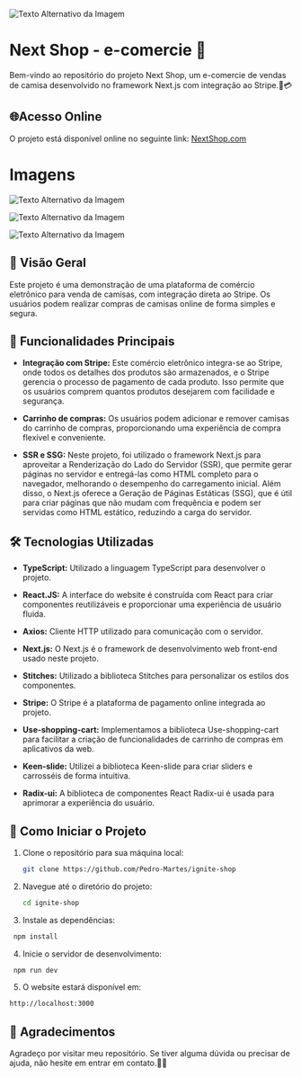 ![Texto Alternativo da Imagem](https://ignite-shop-delta-two.vercel.app/_next/image?url=%2F_next%2Fstatic%2Fmedia%2Flogo.17cc8070.png&w=256&q=75) 
# Next Shop - e-comercie 👕
Bem-vindo ao repositório do projeto Next Shop, um e-comercie de vendas de camisa desenvolvido no framework Next.js com integração ao Stripe.🛒💳

## 🌐Acesso Online

O projeto está disponível online no seguinte link:
[NextShop.com](https://ignite-shop-delta-two.vercel.app/)

# Imagens
![Texto Alternativo da Imagem](https://i.imgur.com/lqHwfw3.png)

![Texto Alternativo da Imagem](https://i.imgur.com/0ywRiDa.png)

![Texto Alternativo da Imagem](https://i.imgur.com/7GvfV6q.png)



## 📌 Visão Geral

Este projeto é uma demonstração de uma plataforma de comércio eletrônico para venda de camisas, com integração direta ao Stripe. Os usuários podem realizar compras de camisas online de forma simples e segura.

## 🤖 Funcionalidades Principais

- **Integração com Stripe:**  Este comércio eletrônico integra-se ao Stripe, onde todos os detalhes dos produtos são armazenados, e o Stripe gerencia o processo de pagamento de cada produto. Isso permite que os usuários comprem quantos produtos desejarem com facilidade e segurança.

- **Carrinho de compras:** Os usuários podem adicionar e remover camisas do carrinho de compras, proporcionando uma experiência de compra flexível e conveniente.

- **SSR e SSG:**  Neste projeto, foi utilizado o framework Next.js para aproveitar a Renderização do Lado do Servidor (SSR), que permite gerar páginas no servidor e entregá-las como HTML completo para o navegador, melhorando o desempenho do carregamento inicial. Além disso, o Next.js oferece a Geração de Páginas Estáticas (SSG), que é útil para criar páginas que não mudam com frequência e podem ser servidas como HTML estático, reduzindo a carga do servidor.




## 🛠️ Tecnologias Utilizadas

- **TypeScript:** Utilizado a linguagem TypeScript para desenvolver o projeto.

- **React.JS:**  A interface do website é construída com React para criar componentes reutilizáveis e proporcionar uma experiência de usuário fluida.

- **Axios:** Cliente HTTP utilizado para comunicação com o servidor.

- **Next.js:** O Next.js é o framework de desenvolvimento web front-end usado neste projeto.

- **Stitches:** Utilizado a biblioteca Stitches para personalizar os estilos dos componentes.

- **Stripe:** O Stripe é a plataforma de pagamento online integrada ao projeto.

- **Use-shopping-cart:** Implementamos a biblioteca Use-shopping-cart para facilitar a criação de funcionalidades de carrinho de compras em aplicativos da web.

- **Keen-slide:** Utilizei a biblioteca Keen-slide para criar sliders e carrosséis de forma intuitiva.

- **Radix-ui:** A biblioteca de componentes React Radix-ui é usada para aprimorar a experiência do usuário.





## 🏁 Como Iniciar o Projeto

1. Clone o repositório para sua máquina local:

   ```bash
   git clone https://github.com/Pedro-Martes/ignite-shop
   ```
2. Navegue até o diretório do projeto:

   ```bash
   cd ignite-shop
   ```

3. Instale as dependências:
  ```bash
   npm install
```
4. Inicie o servidor de desenvolvimento:
  ```bash
   npm run dev
```
5. O website estará disponível em:
  ```bash
 http://localhost:3000
 ```

## 🙌 Agradecimentos
Agradeço por visitar meu repositório. Se tiver alguma dúvida ou precisar de ajuda, não hesite em entrar em contato.🙏😄



